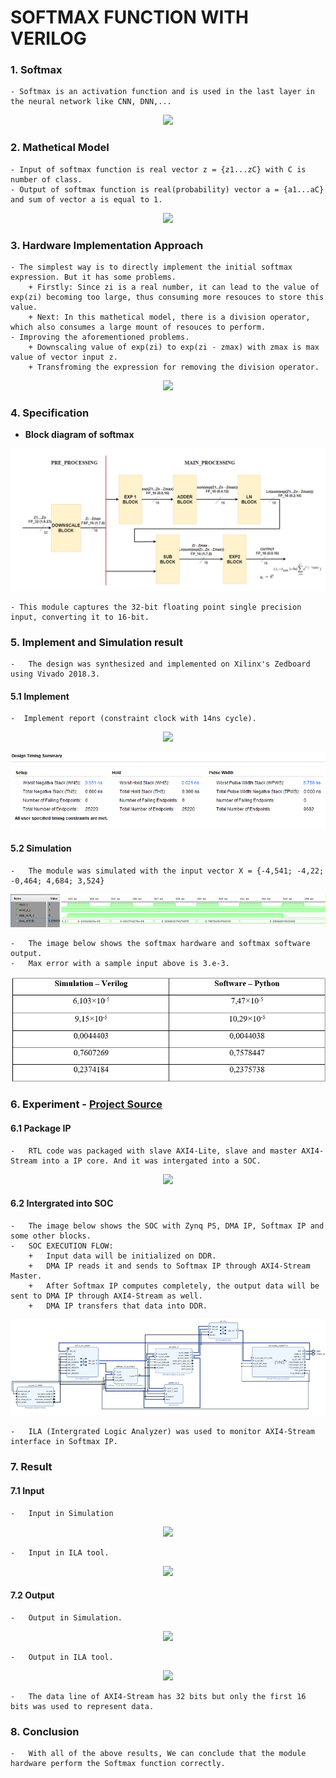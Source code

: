 # SOFTMAX FUNCTION WITH VERILOG 
### 1. Softmax
    - Softmax is an activation function and is used in the last layer in the neural network like CNN, DNN,...

<p align="center">
    <image src="illustrating%20images/soft_max_neural.png">
</p>

### 2. Mathetical Model
    - Input of softmax function is real vector z = {z1...zC} with C is number of class.
    - Output of softmax function is real(probability) vector a = {a1...aC} and sum of vector a is equal to 1.

<p align="center">
    <image src="illustrating%20images/softmax_mathetical_model.png">
</p>

### 3. Hardware Implementation Approach
    - The simplest way is to directly implement the initial softmax expression. But it has some problems.
        + Firstly: Since zi is a real number, it can lead to the value of exp(zi) becoming too large, thus consuming more resouces to store this value.
        + Next: In this mathetical model, there is a division operator, which also consumes a large mount of resouces to perform.
    - Improving the aforementioned problems.
        + Downscaling value of exp(zi) to exp(zi - zmax) with zmax is max value of vector input z.
        + Transfroming the expression for removing the division operator.
<p align="center">
    <image src="illustrating%20images/transform_model.png">
</p>

### 4. Specification
- **Block diagram of softmax**

![block](illustrating%20images/block.png) 

    - This module captures the 32-bit floating point single precision input, converting it to 16-bit.

  
### 5. Implement and Simulation result
    -   The design was synthesized and implemented on Xilinx's Zedboard using Vivado 2018.3.
#### 5.1 Implement
    -  Implement report (constraint clock with 14ns cycle).

<p align="center">
    <image src="illustrating%20images/hardware_resource.png">
</p>

![timing](illustrating%20images/timing.png)
#### 5.2 Simulation
    -   The module was simulated with the input vector X = {-4,541; -4,22; -0,464; 4,684; 3,524}
![alt text](illustrating%20images/simulation.png)

    -   The image below shows the softmax hardware and softmax software output. 
    -   Max error with a sample input above is 3.e-3. 
![alt text](illustrating%20images/hardware_software_result.png)
### 6. Experiment - [Project Source](https://drive.google.com/drive/folders/1HuWx-jO9p7ZGT83h_ViIQRIWQ5I0vAsK?usp=drive_link)
#### 6.1 Package IP
    -   RTL code was packaged with slave AXI4-Lite, slave and master AXI4-Stream into a IP core. And it was intergated into a SOC.

<p align="center">
    <image high=190 src="illustrating%20images/softmax_ip.png">
</p>


#### 6.2 Intergrated into SOC 
    -   The image below shows the SOC with Zynq PS, DMA IP, Softmax IP and some other blocks.
    -   SOC EXECUTION FLOW: 
        +   Input data will be initialized on DDR.
        +   DMA IP reads it and sends to Softmax IP through AXI4-Stream Master. 
        +   After Softmax IP computes completely, the output data will be sent to DMA IP through AXI4-Stream as well.
        +   DMA IP transfers that data into DDR.
![soc](illustrating%20images/SOC.png)

    -   ILA (Intergrated Logic Analyzer) was used to monitor AXI4-Stream interface in Softmax IP.
### 7. Result
#### 7.1 Input
    -   Input in Simulation
<p align="center">
    <image src="illustrating%20images/in_simulation.png">
</p>

    -   Input in ILA tool.
<p align="center">
    <image src="illustrating%20images/in_ILA.png">
</p>

#### 7.2 Output
    -   Output in Simulation.
<p align="center">
    <image src="illustrating%20images/out_simulation.png">
</p>

    -   Output in ILA tool.

<p align="center">
    <image src="illustrating%20images/out_ILA.png">
</p>    

    -   The data line of AXI4-Stream has 32 bits but only the first 16 bits was used to represent data.
###  8. Conclusion
    -   With all of the above results, We can conclude that the module hardware perform the Softmax function correctly.
